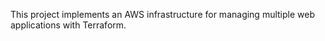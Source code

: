 This project implements an AWS infrastructure for managing multiple web applications with Terraform.